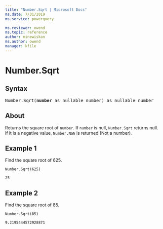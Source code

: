 ```yaml
---
title: "Number.Sqrt | Microsoft Docs"
ms.date: 7/31/2019
ms.service: powerquery

ms.reviewer: owend
ms.topic: reference
author: minewiskan
ms.author: owend
manager: kfile
---
```

# Number.Sqrt

## Syntax

<pre>
Number.Sqrt(<b>number</b> as nullable number) as nullable number
</pre>
  
## About  
Returns the square root of `number`. If `number` is null, `Number.Sqrt` returns null. If it is a negative value, `Number.NaN` is returned (Not a number).

## Example 1
Find the square root of 625.

```powerquery-m
Number.Sqrt(625)
```

`25`

## Example 2
Find the square root of 85.

```powerquery-m
Number.Sqrt(85)
```

`9.2195444572928871`
